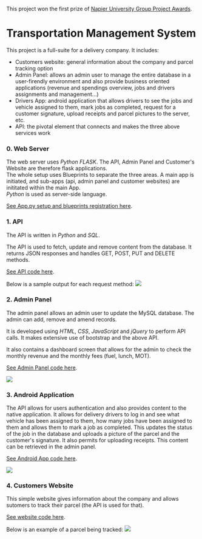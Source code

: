This project won the first prize of [Napier University Group Project Awards](https://www.napier.ac.uk/about-us/our-schools/school-of-computing/student-stories/computershare-awards-2020).

# Transportation Management System

This project is a full-suite for a delivery company. It includes:

 - Customers website: general information about the company and parcel tracking option
 - Admin Panel: allows an admin user to manage the entire database in a user-firendly environment and also provide business oriented applications (revenue and spendings overview, jobs and drivers assignments and management...)
 - Drivers App: android application that allows drivers to see the jobs and vehicle assigned to them, mark jobs as completed, request for a customer signature, upload receipts and parcel pictures to the server, etc.
 - API: the pivotal element that connects and makes the three above services work

### 0. Web Server

The web server uses *Python FLASK*. The API, Admin Panel and Customer's Website are therefore flask applications.  
The whole setup uses Blueprints to separate the three areas. A main app is initiated, and sub-apps (api, admin panel and customer websites) are inititated within the main App.  
*Python* is used as server-side language.

[See App.py setup and blueprints registration here](https://github.com/musevarg/Transportation-Management-System/blob/master/API-and-Admin-Panel/App/App/App.py).

### 1. API

The API is written in *Python* and *SQL*.

The API is used to fetch, update and remove content from the database. It returns JSON responses and handles GET, POST, PUT and DELETE methods.

[See API code here](https://github.com/musevarg/Transportation-Management-System/blob/master/API-and-Admin-Panel/App/App/API/RestAPI.py).

Below is a sample output for each request method:
![](https://raw.githubusercontent.com/musevarg/Transportation-Management-System/master/pic1.png)

### 2. Admin Panel

The admin panel allows an admin user to update the MySQL database. The admin can add, remove and amend records.

It is developed using *HTML*, *CSS*, *JavaScript* and *jQuery* to perform API calls. It makes extensive use of bootstrap and the above API.

It also contains a dashboard screen that allows for the admin to check the monthly revenue and the monthly fees (fuel, lunch, MOT).

[See Admin Panel code here](https://github.com/musevarg/Transportation-Management-System/tree/master/API-and-Admin-Panel/App/App/AdminPanel).

![](https://raw.githubusercontent.com/musevarg/Transportation-Management-System/master/pic2.png)

### 3. Android Application

The API allows for users authentication and also provides content to the native application.
It allows for delivery drivers to log in and see what vehicle has been assigned to them, how many jobs have been assigned to them and allows them to mark a job as completed. This updates the status of the job in the database and uploads a picture of the parcel and the customer's signature.
It also permits for uploading receipts. This content can be retrieved in the admin panel.

[See Android App code here](https://github.com/musevarg/Transportation-Management-System/tree/master/Drivers-Android-App/app/src/main).

![](https://raw.githubusercontent.com/musevarg/Transportation-Management-System/master/pic3.png)

### 4. Customers Website

This simple website gives information about the company and allows sutomers to track their parcel (the API is used for that).

[See website code here](https://github.com/musevarg/Transportation-Management-System/tree/master/API-and-Admin-Panel/App/App/Website).

Below is an example of a parcel being tracked:
![](https://raw.githubusercontent.com/musevarg/Transportation-Management-System/master/pic4.png)
